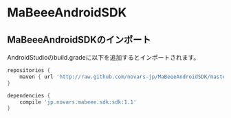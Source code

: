 # MaBeeeAndroidSDK


## MaBeeeAndroidSDKのインポート

AndroidStudioのbuild.gradeに以下を追加するとインポートされます。

```gradle
repositories {
    maven { url 'http://raw.github.com/novars-jp/MaBeeeAndroidSDK/master/repository/' }
}
````
```gradle
dependencies {
    compile 'jp.novars.mabeee.sdk:sdk:1.1'
}
```
